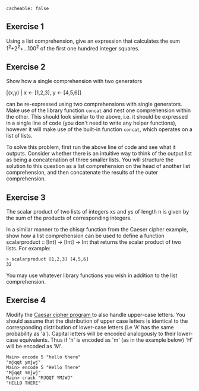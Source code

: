 ```
cacheable: false
```


## Exercise 1

Using a list comprehension, give an expression that calculates the sum
1<sup>2</sup>+2<sup>2</sup>+...100<sup>2</sup> of the first one hundred integer squares.

## Exercise 2

Show how a single comprehension with two generators

[(x,y) | x <- [1,2,3], y <- [4,5,6]]

can be re-expressed using two comprehensions with single generators. Make use of the library function `concat` and nest one comprehension within the other. This should look similar to the above, i.e. it should be expressed in a single line of code (you don't need to write any helper functions), however it will make use of the built-in function `concat`, which operates on a list of lists.

To solve this problem, first run the above line of code and see what it outputs. Consider whether there is an intuitive way to think of the output list as being a concatenation of three smaller lists. You will structure the solution to this question as a list comprehension on the head of another list comprehension, and then concatenate the results of the outer comprehension.

## Exercise 3

The scalar product of two lists of integers  <span class="codefont">xs</span> and  <span class="codefont">ys</span> of
length  <span class="codefont">n</span> is given by the
sum of the products of corresponding integers.

In a similar manner to the <span class="codefont">chisqr</span> function
from the Caeser cipher example, show how a list comprehension
can be used to define a function   <span class="codefont">scalarproduct :: [Int] -> [Int] -> Int</span> that returns the scalar product of two lists.  For example:

<pre><code class="haskell">> scalarproduct [1,2,3] [4,5,6]
32</code></pre>

You may use whatever library functions you wish in addition to the list comprehension.

## Exercise 4

Modify the [Caesar cipher program ](/~tmullen/plp/caesar.hs) to also handle upper-case letters. You should assume that the distribution of upper case letters is identical to the corresponding distribution of lower-case letters (i.e 'A' has the same probability as 'a'). Capital letters will be encoded analogously to their lower-case equivalents. Thus if 'h' is encoded as 'm' (as in the example below) 'H' will be encoded as 'M'.

    Main> encode 5 "hello there"
    "mjqqt ymjwj"
    Main> encode 5 "Hello There"
    "Mjqqt Ymjwj"
    Main> crack "MJQQT YMJWJ"
    "HELLO THERE"
